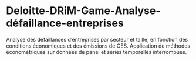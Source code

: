 # Deloitte-DRiM-Game-Analyse-défaillance-entreprises
Analyse des défaillances d’entreprises par secteur et taille, en fonction des conditions économiques et des émissions de GES. Application de méthodes économétriques sur données de panel et séries temporelles interrompues.
